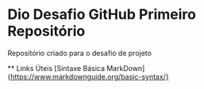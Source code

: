 # Dio Desafio GitHub Primeiro Repositório 
Repositório criado para o desafio de projeto 

** Links Úteis
[Sintaxe Básica MarkDown]{https://www.markdownguide.org/basic-syntax/}

